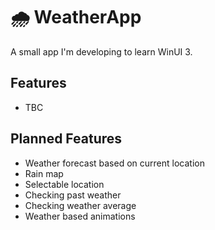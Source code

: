 # 🌧️ WeatherApp
A small app I'm developing to learn WinUI 3.


<h2>Features</h2>

- TBC

<h2>Planned Features</h2>

- Weather forecast based on current location
- Rain map
- Selectable location
- Checking past weather
- Checking weather average
- Weather based animations
